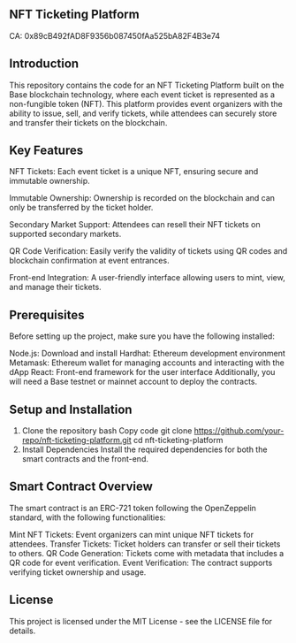 ## NFT Ticketing Platform

CA:  0x89cB492fAD8F9356b087450fAa525bA82F4B3e74


## Introduction
This repository contains the code for an NFT Ticketing Platform built on the Base blockchain technology, where each event ticket is represented as a non-fungible token (NFT). This platform provides event organizers with the ability to issue, sell, and verify tickets, while attendees can securely store and transfer their tickets on the blockchain.

## Key Features
NFT Tickets: Each event ticket is a unique NFT, ensuring secure and immutable ownership.

Immutable Ownership: Ownership is recorded on the blockchain and can only be transferred by the ticket holder.

Secondary Market Support: Attendees can resell their NFT tickets on supported secondary markets.

QR Code Verification: Easily verify the validity of tickets using QR codes and blockchain confirmation at event entrances.

Front-end Integration: A user-friendly interface allowing users to mint, view, and manage their tickets.

## Prerequisites
Before setting up the project, make sure you have the following installed:

Node.js: Download and install
Hardhat: Ethereum development environment
Metamask: Ethereum wallet for managing accounts and interacting with the dApp
React: Front-end framework for the user interface
Additionally, you will need a Base testnet or mainnet account to deploy the contracts.

## Setup and Installation
1. Clone the repository
bash
Copy code
git clone https://github.com/your-repo/nft-ticketing-platform.git
cd nft-ticketing-platform
2. Install Dependencies
Install the required dependencies for both the smart contracts and the front-end.

## Smart Contract Overview
The smart contract is an ERC-721 token following the OpenZeppelin standard, with the following functionalities:

Mint NFT Tickets: Event organizers can mint unique NFT tickets for attendees.
Transfer Tickets: Ticket holders can transfer or sell their tickets to others.
QR Code Generation: Tickets come with metadata that includes a QR code for event verification.
Event Verification: The contract supports verifying ticket ownership and usage.

## License
This project is licensed under the MIT License - see the LICENSE file for details.
